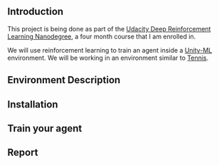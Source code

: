 ## Introduction
This project is being done as part of the [Udacity Deep Reinforcement Learning Nanodegree](https://www.udacity.com/course/deep-reinforcement-learning-nanodegree--nd893), a four month course that I am enrolled in.

We will use reinforcement learning to train an agent inside a [Unity-ML](https://github.com/Unity-Technologies/ml-agents) environment.  We will be working in an environment similar to [Tennis](https://github.com/Unity-Technologies/ml-agents/blob/master/docs/Learning-Environment-Examples.md#tennis).


## Environment Description


## Installation


## Train your agent


## Report
